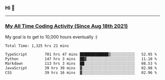 ### Hi 🙂

---

### <a href="https://wakatime.com/@Eroxl">My All Time Coding Activity (Since Aug 18th 2021)</a>
My goal is to get to 10,000 hours eventually :)
<!--START_SECTION:waka-->

```txt
Total Time: 1,325 hrs 21 mins

TypeScript        701 hrs 47 mins █████████████▒░░░░░░░░░░░   52.95 %
Python            147 hrs 3 mins  ██▓░░░░░░░░░░░░░░░░░░░░░░   11.10 %
Markdown          113 hrs 3 mins  ██░░░░░░░░░░░░░░░░░░░░░░░   08.53 %
JavaScript        39 hrs 30 mins  ▓░░░░░░░░░░░░░░░░░░░░░░░░   02.98 %
CSS               39 hrs 16 mins  ▓░░░░░░░░░░░░░░░░░░░░░░░░   02.96 %
```

<!--END_SECTION:waka-->
